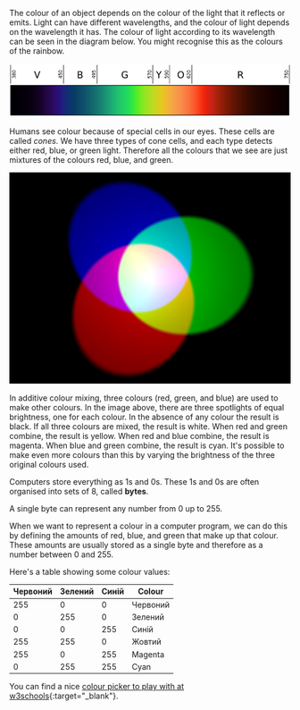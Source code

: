 The colour of an object depends on the colour of the light that it reflects or emits. Light can have different wavelengths, and the colour of light depends on the wavelength it has. The colour of light according to its wavelength can be seen in the diagram below. You might recognise this as the colours of the rainbow.

![Visible spectrum](images/linear-visible-spectrum.png)

Humans see colour because of special cells in our eyes. These cells are called *cones*. We have three types of cone cells, and each type detects either red, blue, or green light. Therefore all the colours that we see are just mixtures of the colours red, blue, and green.

![Additive colour mixing](images/additive-colour-mixing.png)

In additive colour mixing, three colours (red, green, and blue) are used to make other colours. In the image above, there are three spotlights of equal brightness, one for each colour. In the absence of any colour the result is black. If all three colours are mixed, the result is white. When red and green combine, the result is yellow. When red and blue combine, the result is magenta. When blue and green combine, the result is cyan. It's possible to make even more colours than this by varying the brightness of the three original colours used.

Computers store everything as 1s and 0s. These 1s and 0s are often organised into sets of 8, called **bytes**.

A single byte can represent any number from 0 up to 255.

When we want to represent a colour in a computer program, we can do this by defining the amounts of red, blue, and green that make up that colour. These amounts are usually stored as a single byte and therefore as a number between 0 and 255.

Here's a table showing some colour values:

| Червоний | Зелений | Синій | Colour   |
| -------- | ------- | ----- | -------- |
| 255      | 0       | 0     | Червоний |
| 0        | 255     | 0     | Зелений  |
| 0        | 0       | 255   | Синій    |
| 255      | 255     | 0     | Жовтий   |
| 255      | 0       | 255   | Magenta  |
| 0        | 255     | 255   | Cyan     |

You can find a nice [colour picker to play with at w3schools](https://www.w3schools.com/colors/colors_rgb.asp){:target="_blank"}.